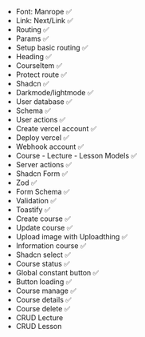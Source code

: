 - Font: Manrope ✅
- Link: Next/Link ✅
- Routing ✅
- Params ✅
- Setup basic routing ✅
- Heading ✅
- CourseItem ✅
- Protect route ✅
- Shadcn ✅
- Darkmode/lightmode ✅
- User database ✅
- Schema ✅
- User actions ✅
- Create vercel account ✅
- Deploy vercel ✅
- Webhook account ✅
- Course - Lecture - Lesson Models ✅
- Server actions ✅
- Shadcn Form ✅
- Zod ✅
- Form Schema ✅
- Validation ✅
- Toastify ✅
- Create course ✅
- Update course ✅
- Upload image with Uploadthing ✅
- Information course ✅
- Shadcn select ✅
- Course status ✅
- Global constant button ✅
- Button loading ✅
- Course manage ✅
- Course details ✅
- Course delete ✅
- CRUD Lecture
- CRUD Lesson
